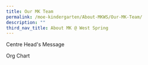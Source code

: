 ```yaml
---
title: Our MK Team
permalink: /moe-kindergarten/About-MKWS/Our-MK-Team/
description: ""
third_nav_title: About MK @ West Spring
---
```


Centre Head's Message

Org Chart